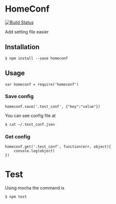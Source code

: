HomeConf
=========

[![Build Status](https://travis-ci.org/ushios/node-homeconf.svg?branch=master)](https://travis-ci.org/ushios/node-homeconf)

Add setting file easier

Installation
------------

    $ npm install --save homeconf

Usage
-----

    var homeconf = require('homeconf')

### Save config

    homeconf.save('.test_conf', {"key":"value"})

You can see config file at

    $ cat ~/.test_conf.json

### Get config

    homeconf.get('.test_conf', function(err, object){
        console.log(object)
    })

Test
=====

Using mocha the command is

    $ npm test